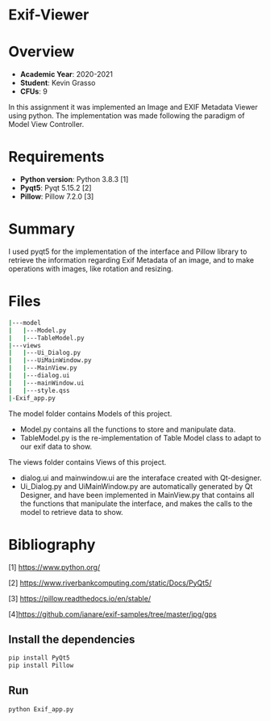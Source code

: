 # Exif-Viewer

# Overview

- **Academic Year**: 2020-2021
- **Student**: Kevin Grasso
- **CFUs**: 9

In this assignment it was implemented an Image and EXIF Metadata Viewer using python. The implementation was made following the paradigm of Model View Controller.

# Requirements

- **Python version**: Python 3.8.3  \[1\]
- **Pyqt5**: Pyqt 5.15.2  \[2\]
- **Pillow**: Pillow 7.2.0  \[3\]


# Summary
I used pyqt5 for the implementation of the interface and Pillow library to retrieve the information regarding Exif Metadata of an image, and to make operations with images, like rotation and resizing.

# Files
```bash
|---model
|   |---Model.py
|   |---TableModel.py
|---views
|   |---Ui_Dialog.py
|   |---UiMainWindow.py
|   |---MainView.py
|   |---dialog.ui
|   |---mainWindow.ui
|   |---style.qss
|-Exif_app.py
```
The model folder contains Models of this project. 
- Model.py contains all the functions to store and manipulate data.
- TableModel.py is the re-implementation of Table Model class to adapt to our exif data to show.

The views folder contains Views of this project. 
- dialog.ui and mainwindow.ui are the interaface created with Qt-designer. 
- Ui_Dialog.py and UiMainWindow.py are automatically generated by Qt Designer, and have been implemented in MainView.py that contains all the functions that manipulate the interface, and makes the calls to the model to retrieve data to show.


# Bibliography

\[1\] https://www.python.org/

\[2\] https://www.riverbankcomputing.com/static/Docs/PyQt5/

\[3\] https://pillow.readthedocs.io/en/stable/

\[4\]https://github.com/ianare/exif-samples/tree/master/jpg/gps


## Install the dependencies
```bash
pip install PyQt5
pip install Pillow
```
## Run
```bash
python Exif_app.py
```

